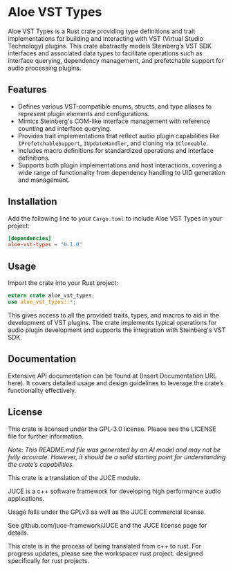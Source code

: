 # Aloe VST Types

Aloe VST Types is a Rust crate providing type definitions and trait implementations for building and interacting with VST (Virtual Studio Technology) plugins. This crate abstractly models Steinberg’s VST SDK interfaces and associated data types to facilitate operations such as interface querying, dependency management, and prefetchable support for audio processing plugins.

## Features

- Defines various VST-compatible enums, structs, and type aliases to represent plugin elements and configurations.
- Mimics Steinberg's COM-like interface management with reference counting and interface querying.
- Provides trait implementations that reflect audio plugin capabilities like `IPrefetchableSupport`, `IUpdateHandler`, and cloning via `ICloneable`.
- Includes macro definitions for standardized operations and interface definitions.
- Supports both plugin implementations and host interactions, covering a wide range of functionality from dependency handling to UID generation and management.

## Installation

Add the following line to your `Cargo.toml` to include Aloe VST Types in your project:

```toml
[dependencies]
aloe-vst-types = "0.1.0"
```

## Usage

Import the crate into your Rust project:

```rust
extern crate aloe_vst_types;
use aloe_vst_types::*;
```

This gives access to all the provided traits, types, and macros to aid in the development of VST plugins. The crate implements typical operations for audio plugin development and supports the integration with Steinberg's VST SDK.

## Documentation

Extensive API documentation can be found at (Insert Documentation URL here). It covers detailed usage and design guidelines to leverage the crate’s functionality effectively.

## License

This crate is licensed under the GPL-3.0 license. Please see the LICENSE file for further information.

*Note: This README.md file was generated by an AI model and may not be fully accurate. However, it should be a solid starting point for understanding the crate’s capabilities.*

This crate is a translation of the JUCE module.

JUCE is a c++ software framework for developing high performance audio applications.

Usage falls under the GPLv3 as well as the JUCE commercial license.

See github.com/juce-framework/JUCE and the JUCE license page for details.

This crate is in the process of being translated from c++ to rust. For progress updates, please see the workspacer rust project. designed specifically for rust projects.
